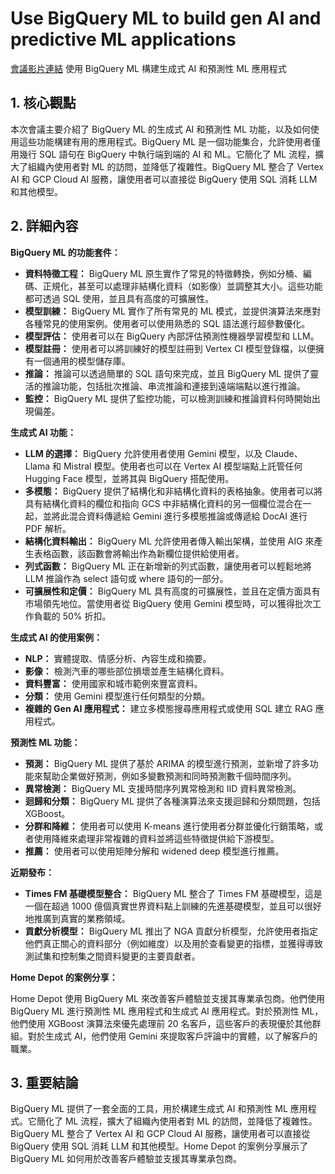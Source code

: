 # Use BigQuery ML to build gen AI and predictive ML applications
[會議影片連結](https://www.youtube.com/watch?v=_jH01He_yxU)
使用 BigQuery ML 構建生成式 AI 和預測性 ML 應用程式

## 1. 核心觀點

本次會議主要介紹了 BigQuery ML 的生成式 AI 和預測性 ML 功能，以及如何使用這些功能構建有用的應用程式。BigQuery ML 是一個功能集合，允許使用者僅用幾行 SQL 語句在 BigQuery 中執行端到端的 AI 和 ML。它簡化了 ML 流程，擴大了組織內使用者對 ML 的訪問，並降低了複雜性。BigQuery ML 整合了 Vertex AI 和 GCP Cloud AI 服務，讓使用者可以直接從 BigQuery 使用 SQL 消耗 LLM 和其他模型。

## 2. 詳細內容

**BigQuery ML 的功能套件：**

*   **資料特徵工程：** BigQuery ML 原生實作了常見的特徵轉換，例如分桶、編碼、正規化，甚至可以處理非結構化資料（如影像）並調整其大小。這些功能都可透過 SQL 使用，並且具有高度的可擴展性。
*   **模型訓練：** BigQuery ML 實作了所有常見的 ML 模式，並提供演算法來應對各種常見的使用案例。使用者可以使用熟悉的 SQL 語法進行超參數優化。
*   **模型評估：** 使用者可以在 BigQuery 內部評估預測性機器學習模型和 LLM。
*   **模型註冊：** 使用者可以將訓練好的模型註冊到 Vertex CI 模型登錄檔，以便擁有一個通用的模型儲存庫。
*   **推論：** 推論可以透過簡單的 SQL 語句來完成，並且 BigQuery ML 提供了靈活的推論功能，包括批次推論、串流推論和連接到遠端端點以進行推論。
*   **監控：** BigQuery ML 提供了監控功能，可以檢測訓練和推論資料何時開始出現偏差。

**生成式 AI 功能：**

*   **LLM 的選擇：** BigQuery 允許使用者使用 Gemini 模型，以及 Claude、Llama 和 Mistral 模型。使用者也可以在 Vertex AI 模型端點上託管任何 Hugging Face 模型，並將其與 BigQuery 搭配使用。
*   **多模態：** BigQuery 提供了結構化和非結構化資料的表格抽象。使用者可以將具有結構化資料的欄位和指向 GCS 中非結構化資料的另一個欄位混合在一起，並將此混合資料傳遞給 Gemini 進行多模態推論或傳遞給 DocAI 進行 PDF 解析。
*   **結構化資料輸出：** BigQuery ML 允許使用者傳入輸出架構，並使用 AIG 來產生表格函數，該函數會將輸出作為新欄位提供給使用者。
*   **列式函數：** BigQuery ML 正在新增新的列式函數，讓使用者可以輕鬆地將 LLM 推論作為 select 語句或 where 語句的一部分。
*   **可擴展性和定價：** BigQuery ML 具有高度的可擴展性，並且在定價方面具有市場領先地位。當使用者從 BigQuery 使用 Gemini 模型時，可以獲得批次工作負載的 50% 折扣。

**生成式 AI 的使用案例：**

*   **NLP：** 實體提取、情感分析、內容生成和摘要。
*   **影像：** 檢測汽車的哪些部位損壞並產生結構化資料。
*   **資料豐富：** 使用國家和城市範例來豐富資料。
*   **分類：** 使用 Gemini 模型進行任何類型的分類。
*   **複雜的 Gen AI 應用程式：** 建立多模態搜尋應用程式或使用 SQL 建立 RAG 應用程式。

**預測性 ML 功能：**

*   **預測：** BigQuery ML 提供了基於 ARIMA 的模型進行預測，並新增了許多功能來幫助企業做好預測，例如多變數預測和同時預測數千個時間序列。
*   **異常檢測：** BigQuery ML 支援時間序列異常檢測和 IID 資料異常檢測。
*   **迴歸和分類：** BigQuery ML 提供了各種演算法來支援迴歸和分類問題，包括 XGBoost。
*   **分群和降維：** 使用者可以使用 K-means 進行使用者分群並優化行銷策略，或者使用降維來處理非常複雜的資料並將這些特徵提供給下游模型。
*   **推薦：** 使用者可以使用矩陣分解和 widened deep 模型進行推薦。

**近期發布：**

*   **Times FM 基礎模型整合：** BigQuery ML 整合了 Times FM 基礎模型，這是一個在超過 1000 億個真實世界資料點上訓練的先進基礎模型，並且可以很好地推廣到真實的業務領域。
*   **貢獻分析模型：** BigQuery ML 推出了 NGA 貢獻分析模型，允許使用者指定他們真正關心的資料部分（例如維度）以及用於查看變更的指標，並獲得導致測試集和控制集之間資料變更的主要貢獻者。

**Home Depot 的案例分享：**

Home Depot 使用 BigQuery ML 來改善客戶體驗並支援其專業承包商。他們使用 BigQuery ML 進行預測性 ML 應用程式和生成式 AI 應用程式。對於預測性 ML，他們使用 XGBoost 演算法來優先處理前 20 名客戶，這些客戶的表現優於其他群組。對於生成式 AI，他們使用 Gemini 來提取客戶評論中的實體，以了解客戶的職業。

## 3. 重要結論

BigQuery ML 提供了一套全面的工具，用於構建生成式 AI 和預測性 ML 應用程式。它簡化了 ML 流程，擴大了組織內使用者對 ML 的訪問，並降低了複雜性。BigQuery ML 整合了 Vertex AI 和 GCP Cloud AI 服務，讓使用者可以直接從 BigQuery 使用 SQL 消耗 LLM 和其他模型。Home Depot 的案例分享展示了 BigQuery ML 如何用於改善客戶體驗並支援其專業承包商。
